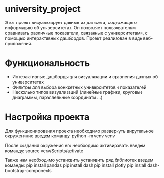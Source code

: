 # university_project
Этот проект визуализирует данные из датасета, содержащего информацию об университетах. Он позволяет пользователям сравнивать различные показатели, связанные с университетами, с помощью интерактивных дашбордов.
Проект реализован в виде веб-приложения.

# Функциональность
- Интерактивные дашборды для визуализации и сравнения данных об университетах
- Фильтры для выбора конкретных университетов и показателей
- Несколько типов визуализаций (линейные графики, круговые диаграммы, параллельные координаты ...)

# Настройка проекта 
Для функционирования проекта необходимо развернуть вирутальное окружениние 
введем команду:
python -m venv venv

После создания окружения его необходимо активировать
введем команду:
source venv/Scripts/activate

Также нам необходимо установить установить ряд библиотек 
введем команды:
pip install pandas
pip install dash
pip install plotly
pip install dash-bootstrap-components


